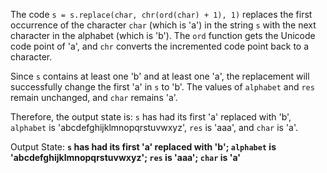 The code `s = s.replace(char, chr(ord(char) + 1), 1)` replaces the first occurrence of the character `char` (which is 'a') in the string `s` with the next character in the alphabet (which is 'b'). The `ord` function gets the Unicode code point of 'a', and `chr` converts the incremented code point back to a character. 

Since `s` contains at least one 'b' and at least one 'a', the replacement will successfully change the first 'a' in `s` to 'b'. The values of `alphabet` and `res` remain unchanged, and `char` remains 'a'.

Therefore, the output state is: `s` has had its first 'a' replaced with 'b', `alphabet` is 'abcdefghijklmnopqrstuvwxyz', `res` is 'aaa', and `char` is 'a'.

Output State: **`s` has had its first 'a' replaced with 'b'; `alphabet` is 'abcdefghijklmnopqrstuvwxyz'; `res` is 'aaa'; `char` is 'a'**